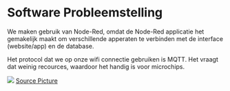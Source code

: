 # Software Probleemstelling 

We maken gebruik van Node-Red, omdat de Node-Red applicatie het gemakelijk maakt om verschillende apperaten te verbinden met de interface (website/app) en de database.

Het protocol dat we op onze wifi connectie gebruiken is MQTT. Het vraagt dat weinig recources, waardoor het handig is voor microchips.

<img src="./picture/Node_Communicatie.png">
<a target="_blank" href="https://randomnerdtutorials.com/esp8266-and-node-red-with-mqtt/">Source Picture</a>